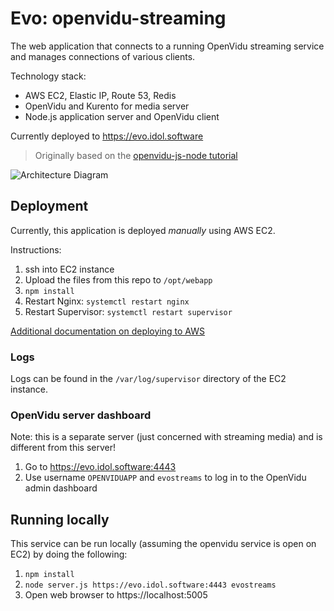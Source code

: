 # Evo: openvidu-streaming

The web application that connects to a running OpenVidu streaming service and manages connections of various clients.

Technology stack:
- AWS EC2, Elastic IP, Route 53, Redis
- OpenVidu and Kurento for media server
- Node.js application server and OpenVidu client

Currently deployed to https://evo.idol.software

> Originally based on the [openvidu-js-node tutorial](https://openvidu.io/docs/tutorials/openvidu-js-node/)

![Architecture Diagram](https://docs.google.com/uc?id=0B61cQ4sbhmWSVkNVZ2s3cmk2aHM)

## Deployment

Currently, this application is deployed *manually* using AWS EC2.

Instructions:
1. ssh into EC2 instance
1. Upload the files from this repo to `/opt/webapp`
1. `npm install`
1. Restart Nginx: `systemctl restart nginx`
1. Restart Supervisor: `systemctl restart supervisor`

[Additional documentation on deploying to AWS](https://openvidu.io/docs/deployment/deploying-app/)

### Logs

Logs can be found in the `/var/log/supervisor` directory of the EC2 instance.

### OpenVidu server dashboard

Note: this is a separate server (just concerned with streaming media) and is different from this server!

1. Go to https://evo.idol.software:4443
1. Use username `OPENVIDUAPP` and `evostreams` to log in to the OpenVidu admin dashboard

## Running locally

This service can be run locally (assuming the openvidu service is open on EC2) by doing the following:

1. `npm install`
1. `node server.js https://evo.idol.software:4443 evostreams`
1. Open web browser to https://localhost:5005
